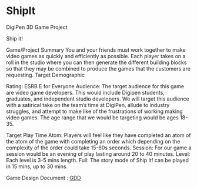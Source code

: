 # ShipIt
DigiPen 3D Game Project 

Ship it!

Game/Project Summary
You and your friends must work together to make video games as quickly and efficiently as possible. Each player takes on a roll in the studio where you can then generate the different building blocks so that they may be combined to produce the games that the customers are requesting. 
Target Demographic

Rating: ESRB E for Everyone
Audience: The target audience for this game are video game developers. This would include Digipen students, graduates, and independent studio developers. We will target this audience with a satirical take on the team’s time at DigiPen, allude to industry struggles, and attempt to make like of the frustrations of working making video games. The age range that we would be targeting would be ages 18-35.

Target Play Time
Atom: Players will feel like they have completed an atom of the atom of the game with completing an order which depending on the complexity of the order could take 15-60s seconds.
Session: For our game a session would be an evening of play lasting around 20 to 40 minutes.
Level: Each level is 3-5 mins length.
Full: The story mode of Ship It! can be played in 15 mins, up to 30 mins.

Game Design Document : [GDD](https://docs.google.com/document/d/1S6hsgDJStHfUvdPMqigiNfQbdM4Vy12RlaIqUNDZXPs/edit?usp=sharing)
